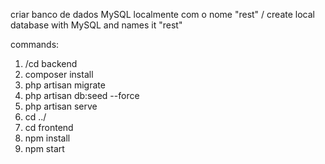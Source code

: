 

criar banco de dados MySQL localmente com o nome "rest" / create local database with MySQL and names it "rest"

commands: 

1. /cd backend
2. composer install
3. php artisan migrate
4. php artisan db:seed --force
5. php artisan serve
6. cd ../
7. cd frontend
8. npm install
9. npm start